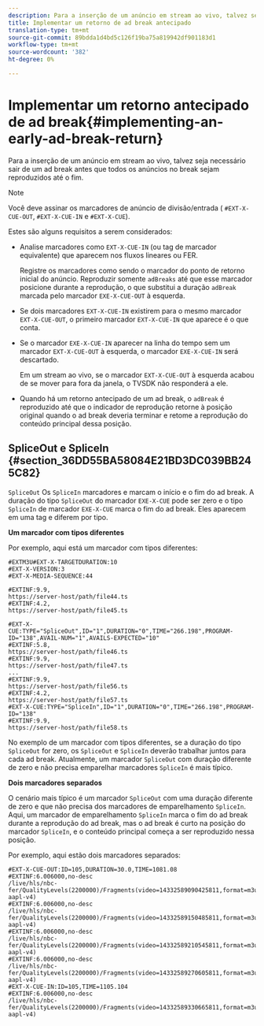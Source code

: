 ```yaml
---
description: Para a inserção de um anúncio em stream ao vivo, talvez seja necessário sair de um ad break antes que todos os anúncios no break sejam reproduzidos até o fim.
title: Implementar um retorno de ad break antecipado
translation-type: tm+mt
source-git-commit: 89bdda1d4bd5c126f19ba75a819942df901183d1
workflow-type: tm+mt
source-wordcount: '382'
ht-degree: 0%

---
```



# Implementar um retorno antecipado de ad break{#implementing-an-early-ad-break-return}

Para a inserção de um anúncio em stream ao vivo, talvez seja necessário sair de um ad break antes que todos os anúncios no break sejam reproduzidos até o fim.

>[!NOTE]
>
>Você deve assinar os marcadores de anúncio de divisão/entrada ( `#EXT-X-CUE-OUT`, `#EXT-X-CUE-IN` e `#EXT-X-CUE`).

Estes são alguns requisitos a serem considerados:

* Analise marcadores como `EXT-X-CUE-IN` (ou tag de marcador equivalente) que aparecem nos fluxos lineares ou FER.

   Registre os marcadores como sendo o marcador do ponto de retorno inicial do anúncio. Reproduzir somente `adBreaks` até que esse marcador posicione durante a reprodução, o que substitui a duração `adBreak` marcada pelo marcador `EXE-X-CUE-OUT` à esquerda.

* Se dois marcadores `EXT-X-CUE-IN` existirem para o mesmo marcador `EXT-X-CUE-OUT`, o primeiro marcador `EXT-X-CUE-IN` que aparece é o que conta.

* Se o marcador `EXE-X-CUE-IN` aparecer na linha do tempo sem um marcador `EXT-X-CUE-OUT` à esquerda, o marcador `EXE-X-CUE-IN` será descartado.

   Em um stream ao vivo, se o marcador `EXT-X-CUE-OUT` à esquerda acabou de se mover para fora da janela, o TVSDK não responderá a ele.

* Quando há um retorno antecipado de um ad break, o `adBreak` é reproduzido até que o indicador de reprodução retorne à posição original quando o ad break deveria terminar e retome a reprodução do conteúdo principal dessa posição.

## SpliceOut e SpliceIn {#section_36DD55BA58084E21BD3DC039BB245C82}

`SpliceOut` Os  `SpliceIn` marcadores e marcam o início e o fim do ad break. A duração do tipo `SpliceOut` do marcador `EXE-X-CUE` pode ser zero e o tipo `SpliceIn` de marcador `EXE-X-CUE` marca o fim do ad break. Eles aparecem em uma tag e diferem por tipo.

**Um marcador com tipos diferentes**

Por exemplo, aqui está um marcador com tipos diferentes:

```
#EXTM3U#EXT-X-TARGETDURATION:10
#EXT-X-VERSION:3
#EXT-X-MEDIA-SEQUENCE:44
  
#EXTINF:9.9,
https://server-host/path/file44.ts
#EXTINF:4.2,
https://server-host/path/file45.ts
  
#EXT-X-CUE:TYPE="SpliceOut",ID="1",DURATION="0",TIME="266.198",PROGRAM-ID="138",AVAIL-NUM="1",AVAILS-EXPECTED="10"
#EXTINF:5.8,
https://server-host/path/file46.ts
#EXTINF:9.9,
https://server-host/path/file47.ts
...
#EXTINF:9.9,
https://server-host/path/file56.ts
#EXTINF:4.2,
https://server-host/path/file57.ts
#EXT-X-CUE:TYPE="SpliceIn",ID="1",DURATION="0",TIME="266.198",PROGRAM-ID="138"
#EXTINF:9.9,
https://server-host/path/file58.ts
```

No exemplo de um marcador com tipos diferentes, se a duração do tipo `SpliceOut` for zero, os `SpliceOut` e `SpliceIn` deverão trabalhar juntos para cada ad break. Atualmente, um marcador `SpliceOut` com duração diferente de zero e não precisa emparelhar marcadores `SpliceIn` é mais típico.

**Dois marcadores separados**

O cenário mais típico é um marcador `SpliceOut` com uma duração diferente de zero e que não precisa dos marcadores de emparelhamento `SpliceIn`. Aqui, um marcador de emparelhamento `SpliceIn` marca o fim do ad break durante a reprodução do ad break, mas o ad break é curto na posição do marcador `SpliceIn`, e o conteúdo principal começa a ser reproduzido nessa posição.

Por exemplo, aqui estão dois marcadores separados:

```
#EXT-X-CUE-OUT:ID=105,DURATION=30.0,TIME=1081.08
#EXTINF:6.006000,no-desc
/live/hls/nbc-fer/QualityLevels(2200000)/Fragments(video=14332589090425811,format=m3u8-aapl-v4)
#EXTINF:6.006000,no-desc
/live/hls/nbc-fer/QualityLevels(2200000)/Fragments(video=14332589150485811,format=m3u8-aapl-v4)
#EXTINF:6.006000,no-desc
/live/hls/nbc-fer/QualityLevels(2200000)/Fragments(video=14332589210545811,format=m3u8-aapl-v4)
#EXTINF:6.006000,no-desc
/live/hls/nbc-fer/QualityLevels(2200000)/Fragments(video=14332589270605811,format=m3u8-aapl-v4)
#EXT-X-CUE-IN:ID=105,TIME=1105.104
#EXTINF:6.006000,no-desc
/live/hls/nbc-fer/QualityLevels(2200000)/Fragments(video=14332589330665811,format=m3u8-aapl-v4)
```


